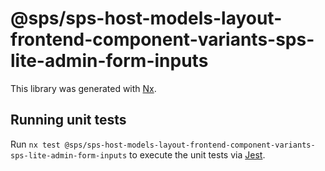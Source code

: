 # @sps/sps-host-models-layout-frontend-component-variants-sps-lite-admin-form-inputs

This library was generated with [Nx](https://nx.dev).

## Running unit tests

Run `nx test @sps/sps-host-models-layout-frontend-component-variants-sps-lite-admin-form-inputs` to execute the unit tests via [Jest](https://jestjs.io).

